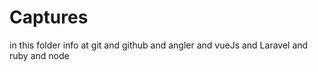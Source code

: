 # Captures
in this folder info at git and github and angler and vueJs and Laravel and ruby and node
